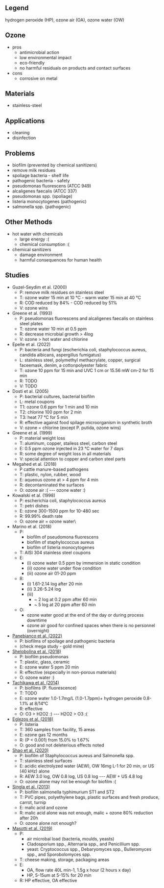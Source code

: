 ## Legend

hydrogen peroxide (HP), ozone air (OA), ozone water (OW)

## Ozone
- pros
	- antimicrobial action
	- low environmental impact
	- eco-friendly
	- no harmful residuals on products and contact surfaces
- cons
	- corrosive on metal

## Materials
- stainless-steel

## Applications
- cleaning
- disinfection

## Problems
- biofilm (prevented by chemical sanitizers)
- remove milk residues
- spoliage bacteria - shelf life
- pathogenic bacteria - safety
- pseudomonas fluorescens (ATCC 949)
- alcaligenes faecalis (ATCC 337)
- pseudomonas spp. (spoliage)
- listeria monocytogenes (pathogenic)
- salmonella spp. (pathogenic)

## Other Methods
- hot water with chemicals
	-  large energy :(
	-  chemical consumption :(
- chemical sanitizers
	- damage environment
	- harmful consequences for human health

## Studies
- Guzel-Seydim et al. (2000)
	- P: remove milk residues on stainless steel
	- T: ozone water 15 min at 10 °C - warm water 15 min at 40 °C
	- R: COD reduced by 84% - COD reduced by 51%
	- V: ozone wins
- Greene et al. (1993)
	- P: pseudomonas fluorescens and alcaligenes faecalis on stainless steel plates
	- T: ozone water 10 min at 0.5 ppm
	- R: decrease microbial growth > 4log
	- V: ozone > hot water and chlorine
- Epelle et al. (2022)
	- P: bacteria and fungi (escherichia coli, staphylococcus aureus, candida albicans, aspergillus fumigatus)
	- L: stainless steel, polymethyl methacrylate, copper, surgical faceemask, denim, a cottonpolyester fabric
	- T: ozone 10 ppm for 15 min and UVC 1 cm or 15.56 mW cm-2 for 15 min
	- R: TODO
	- V: TODO
- Dosti et al. (2005)
	- P: bacterial cultures, bacterial biofilm
	- L: metal coupons
	- T1: ozone 0.6 ppm for 1 min and 10 min
	- T2: chlorine 100 ppm for 2 min
	- T3: heat 77 °C for 5 min
	- R: effective against food spilage microorganism in synthetic broth
	- V: ozone = chlorine (except P. putida, ozone wins)
- Greene et al. (1999)
	- P: material weight loss
	- T: aluminum, copper, stailess steel, carbon steel
	- E: 0.5 ppm ozone injected in 23 °C water for 7 days 
	- R: some degree of weight loss in all materials
	- V: special attention to copper and carbon steel parts
- Megahed et al. (2018)
	- P cattle manure-based pathogens
	- T: plastic, nylon, rubber, wood
	- E: aqueous ozone at > 4 ppm for 4 min
	- R: decontaminated the surfaces
	- O: ozone air :( --- ozone water :)
- Kowalski et al. (1998)
	- P: escherichia coli, staphylococcus aureus
	- T: petri dishes
	- E: ozone 300-1500 ppm for 10-480 sec
	- R: 99.99% death rate
	- O: ozone air = ozone water\
- Marino et al. (2018)
	- P:
		- biofilm of pseudomona fluorescens
		- biofilm of staphylococcus aureus
		- biofilm of listeria monocytogenes
	- T: AISI 304 stainless steel coupons
	- E:
		- (i) ozone water 0.5 ppm by immersion in static condition
		- (ii) ozone water under flow condition
		- (iii) ozone air 01-20 ppm
	- R:
		- (i) 1.61-2.14 log after 20 min
		- (ii) 3.26-5.24 log
		- (iii) 
			- ~ 2 log at 0.2 ppm after 60 min
			- ~ 5 log at 20 ppm after 60 min
	- O: 
		- ozone water good at the end of the day or during process downtime
		- ozone air good for confined spaces when there is no personnel (overnight)
- [Panebianco et al. (2022)](https://www.mdpi.com/2076-2607/10/1/162)
	- P: biofilms of spoilage and pathogenic bacteria
	- (check mega study - gold mine)
- [Shelobolina et al. (2018)](https://www.tandfonline.com/doi/full/10.1080/08927014.2018.1506023)
	- P: biofilm pseudomonas
	- T: plastic, glass, ceramic
	- E: ozone water 5 ppm 20 min
	- R: effective (especially in non-porous materials)
	- O: ozone water :)
- [Tachikawa et al. (2014)](https://www.sciencedirect.com/science/article/abs/pii/S004313541400493X?via%3Dihub)
	- P: biofilms (P. fluorescence)
	- T: TODO
	- E: ozone water 1.0-1.7mg/L (1.0-1.7ppm)+ hydrogen peroxide 0.8-1.1% at 8/14°C
	- R: effective
	- O: O3 > H2O2  :) --- H2O2 > O3 :(  
- [Eglezos et al. (2018)](https://www.sciencedirect.com/science/article/pii/S0362028X22085623?via%3Dihub)
	- P: listeria
	- T: 360 samples from facility, 15 areas
	- E: ozone gas 12 months
	- R: (P < 0.001) from 15.0% to 1.67%
	- O: good and not deleterious effects noted
- [Shao et al. (2020)](obsidian://open?vault=ozone&file=research%2Fabstracts%2F2020-shao-et-al)
	- P: biofilm of Staphylococcus aureus and Salmonella spp.
	- T: stainless steel surfaces
	- E: acidic electrolyzed water (AEW), OW 16mg L-1 for 20 min, or US (40 kHz) alone
	- R: AEW 3.0 log, OW 0.8 log, US 0.8 log --- AEW + US 4.8 log 
	- O: ozone alone may not be enough for biofilm :(
- [Singla et al. (2013)](https://www.sciencedirect.com/science/article/abs/pii/S1389172314000024?via%3Dihub)
	- P: biofilm salmonella typhimurium ST1 and ST2
	- T: PVC pipes, polyethylene bags, plastic surfaces and fresh produce, carrot, turnip
	- E: malic acid and ozone
	- R: malic acid alone was not enough, malic + ozone 80% reduction after 20h
	- O: ozone alone not enough?
- [Masotti et al. (2019)](https://linkinghub.elsevier.com/retrieve/pii/S0956713518305231)
	- P: 
		- air microbal load (bacteria, moulds, yeasts)
		- Cladosporium spp., Alternaria spp., and Penicillium spp.
		- yeast: Cryptococcus spp., Debaryomyces spp., Bulleromyces spp., and Sporobolomyces spp.
	- T: cheese making, storage, packaging areas
	- E: 
		- OA, flow rate 40L min-1, 1.5g x hour (2 hours x day)
		- HP, 5-15um at 5-15% for 20 min
	- R: HP effective, OA effective

